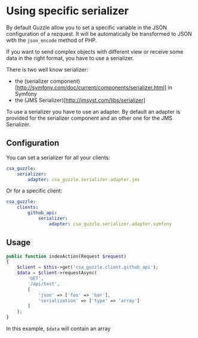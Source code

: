 Using specific serializer
=========================

By default Guzzle allow you to set a specific variable in the JSON configuration of a rezquest.
It will be automatically be transformed to JSON with the ```json_encode``` method of PHP.

If you want to send complex objects with different view or receive some data in the right format, you have to
use a serializer.

There is two well know serializer:
- the (serializer component)[http://symfony.com/doc/current/components/serializer.html] in Symfony
- the (JMS Serializer)[http://jmsyst.com/libs/serializer]

To use a serializer you have to use an adapter. By default an adapter is provided for the serializer component and
an other one for the JMS Serializer.

Configuration
-------------

You can set a serializer for all your clients:

```yml
csa_guzzle:
    serializer:
        adapter: csa_guzzle.serializer.adapter.jms
```

Or for a specific client:

```yml
csa_guzzle:
    clients:
        github_api:
            serializer:
                adapter: csa_guzzle.serializer.adapter.symfony
```

Usage
-----

```php
public function indexAction(Request $request)
{
    $client = $this->get('csa_guzzle.client.github_api');
    $data = $client->requestAsync(
        'GET',
        '/api/test',
        [
            'json' => ['foo' => 'bar'],
            'serialization' => ['type' => 'array']
        ]
    );
}
```

In this example, ```$data``` will contain an array






